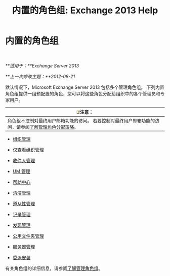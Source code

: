 ﻿---
title: '内置的角色组: Exchange 2013 Help'
TOCTitle: 内置的角色组
ms:assetid: f786b88a-8263-4475-a3c5-104fbb322ec5
ms:mtpsurl: https://technet.microsoft.com/zh-cn/library/Dd351266(v=EXCHG.150)
ms:contentKeyID: 50492012
ms.date: 01/11/2018
mtps_version: v=EXCHG.150
ms.translationtype: HT
---

# 内置的角色组

 

_**适用于：**Exchange Server 2013_

_**上一次修改主题：**2012-08-21_

默认情况下，Microsoft Exchange Server 2013 包括多个管理角色组。 下列内置角色组提供一组预配置的角色，您可以将这些角色分配给组织中的各个管理员和专家用户。

<table>
<thead>
<tr class="header">
<th><img src="images/Bb124558.note(EXCHG.150).gif" title="注意" alt="注意" />注意：</th>
</tr>
</thead>
<tbody>
<tr class="odd">
<td>角色组不控制对最终用户邮箱功能的访问。 若要控制对最终用户邮箱功能的访问，请参阅<a href="understanding-management-role-assignment-policies-exchange-2013-help.md">了解管理角色分配策略</a>。</td>
</tr>
</tbody>
</table>


  - [组织管理](organization-management-exchange-2013-help.md)

  - [仅查看组织管理](view-only-organization-management-exchange-2013-help.md)

  - [收件人管理](recipient-management-exchange-2013-help.md)

  - [UM 管理](um-management-exchange-2013-help.md)

  - [帮助中心](help-desk-exchange-2013-help.md)

  - [清洁管理](hygiene-management-exchange-2013-help.md)

  - [遵从性管理](compliance-management-exchange-2013-help.md)

  - [记录管理](records-management-exchange-2013-help.md)

  - [发现管理](discovery-management-exchange-2013-help.md)

  - [公用文件夹管理](public-folder-management-exchange-2013-help.md)

  - [服务器管理](server-management-exchange-2013-help.md)

  - [委派安装](delegated-setup-exchange-2013-help.md)

有关角色组的详细信息，请参阅[了解管理角色组](understanding-management-role-groups-exchange-2013-help.md)。

